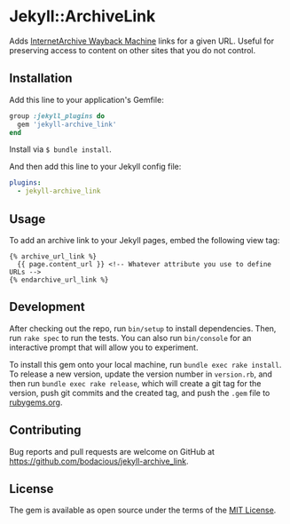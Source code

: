 # Jekyll::ArchiveLink

Adds [InternetArchive Wayback Machine](https://archive.org) links for a given URL. Useful for preserving access to content on other sites that you do not control.

## Installation

Add this line to your application's Gemfile:

```ruby
group :jekyll_plugins do
  gem 'jekyll-archive_link'
end
```

Install via `$ bundle install`.

And then add this line to your Jekyll config file:

``` yaml
plugins:
  - jekyll-archive_link
```


## Usage

To add an archive link to your Jekyll pages, embed the following view tag:

``` liquid
{% archive_url_link %}
  {{ page.content_url }} <!-- Whatever attribute you use to define URLs -->
{% endarchive_url_link %}
```

## Development

After checking out the repo, run `bin/setup` to install dependencies. Then, run `rake spec` to run the tests. You can also run `bin/console` for an interactive prompt that will allow you to experiment.

To install this gem onto your local machine, run `bundle exec rake install`. To release a new version, update the version number in `version.rb`, and then run `bundle exec rake release`, which will create a git tag for the version, push git commits and the created tag, and push the `.gem` file to [rubygems.org](https://rubygems.org).

## Contributing

Bug reports and pull requests are welcome on GitHub at https://github.com/bodacious/jekyll-archive_link.

## License

The gem is available as open source under the terms of the [MIT License](https://opensource.org/licenses/MIT).
